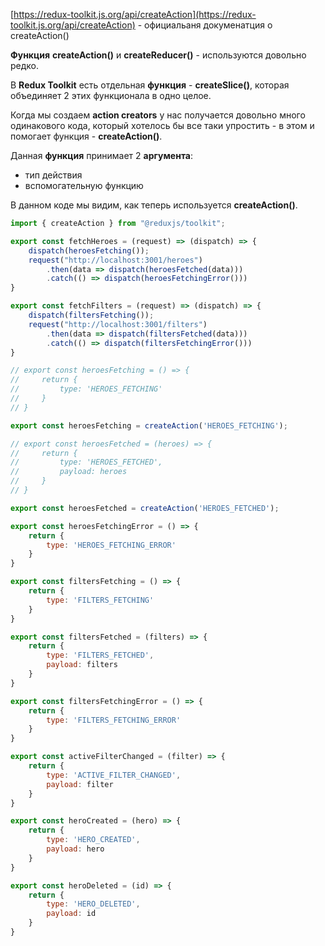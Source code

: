 [https://redux-toolkit.js.org/api/createAction](https://redux-toolkit.js.org/api/createAction) - официальаня докуменатция о createAction()

  

**Функция** **createAction()** и **createReducer()** - используются довольно редко.

В **Redux Toolkit** есть отдельная **функция** - **createSlice()**, которая объединяет 2 этих функционала в одно целое.

  

Когда мы создаем **action creators** у нас получается довольно много одинакового кода, который хотелось бы все таки упростить - в этом и помогает функция - **createAction()**.

Данная **функция** принимает 2 **аргумента**:

- тип действия
- вспомогательную функцию

В данном коде мы видим, как теперь используется **createAction()**.

```JavaScript
import { createAction } from "@reduxjs/toolkit";

export const fetchHeroes = (request) => (dispatch) => {
    dispatch(heroesFetching());
    request("http://localhost:3001/heroes")
        .then(data => dispatch(heroesFetched(data)))
        .catch(() => dispatch(heroesFetchingError()))
}

export const fetchFilters = (request) => (dispatch) => {
    dispatch(filtersFetching());
    request("http://localhost:3001/filters")
        .then(data => dispatch(filtersFetched(data)))
        .catch(() => dispatch(filtersFetchingError()))
}

// export const heroesFetching = () => {
//     return {
//         type: 'HEROES_FETCHING'
//     }
// }

export const heroesFetching = createAction('HEROES_FETCHING');

// export const heroesFetched = (heroes) => {
//     return {
//         type: 'HEROES_FETCHED',
//         payload: heroes
//     }
// }

export const heroesFetched = createAction('HEROES_FETCHED');

export const heroesFetchingError = () => {
    return {
        type: 'HEROES_FETCHING_ERROR'
    }
}

export const filtersFetching = () => {
    return {
        type: 'FILTERS_FETCHING'
    }
}

export const filtersFetched = (filters) => {
    return {
        type: 'FILTERS_FETCHED',
        payload: filters
    }
}

export const filtersFetchingError = () => {
    return {
        type: 'FILTERS_FETCHING_ERROR'
    }
}

export const activeFilterChanged = (filter) => {
    return {
        type: 'ACTIVE_FILTER_CHANGED',
        payload: filter
    }
}

export const heroCreated = (hero) => {
    return {
        type: 'HERO_CREATED',
        payload: hero
    }
}

export const heroDeleted = (id) => {
    return {
        type: 'HERO_DELETED',
        payload: id
    }
}
```